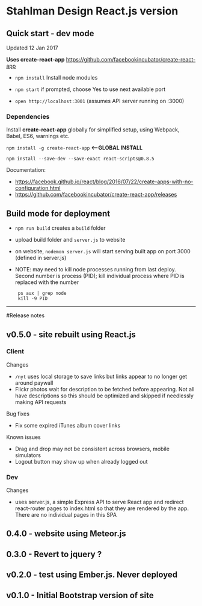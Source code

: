 # Stahlman Design React.js version

## Quick start - dev mode
Updated 12 Jan 2017

**Uses create-react-app** https://github.com/facebookincubator/create-react-app

- `npm install` Install node modules

- `npm start` if prompted, choose Yes to use next available port

- `open http://localhost:3001` (assumes API server running on :3000)


### Dependencies
Install **create-react-app** globally for simplified setup, using Webpack, Babel, ES6, warnings etc.

`npm install -g create-react-app` **<--GLOBAL INSTALL**

`npm install --save-dev --save-exact react-scripts@0.8.5`

Documentation:
- https://facebook.github.io/react/blog/2016/07/22/create-apps-with-no-configuration.html
- https://github.com/facebookincubator/create-react-app/releases
	

## Build mode for deployment

- `npm run build` creates a `build` folder
- upload build folder and `server.js` to website
- on website, `nodemon server.js` will start serving built app on port 3000 (defined in server.js)
-  NOTE: may need to kill node processes running from last deploy. Second number is process (PID); kill individual process where PID is replaced with the number

		ps aux | grep node
		kill -9 PID
		
---

#Release notes

## v0.5.0 - site rebuilt using React.js

### Client
Changes
- `/nyt` uses local storage to save links but links appear to no longer get around paywall
- Flickr photos wait for description to be fetched before appearing. Not all have descriptions so this should be optimized and skipped if needlessly making API requests

Bug fixes
- Fix some expired iTunes album cover links

Known issues
- Drag and drop may not be consistent across browsers, mobile simulators
- Logout button may show up when already logged out

### Dev
Changes
- uses server.js, a simple Express API to serve React app and redirect react-router pages to index.html so that they are rendered by the app. There are no individual pages in this SPA


## 0.4.0 - website using Meteor.js

## 0.3.0 - Revert to jquery ? 

## v0.2.0 - test using Ember.js. Never deployed

## v0.1.0 - Initial Bootstrap version of site